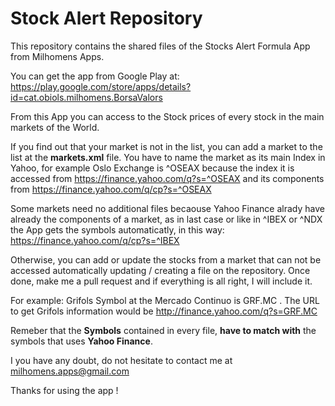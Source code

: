 # Stock Alert Repository
This repository contains the shared files of the Stocks Alert Formula App from Milhomens Apps.

You can get the app from  Google Play at:
https://play.google.com/store/apps/details?id=cat.obiols.milhomens.BorsaValors

From this App you can access to the Stock prices of every stock in the main markets of the World.

If you find out that your market is not in the list, you can add a market to the list at the **markets.xml** file.
You have to name the market as its main Index in Yahoo, for example  Oslo Exchange is ^OSEAX because the index it is accessed from https://finance.yahoo.com/q?s=^OSEAX  and its components from https://finance.yahoo.com/q/cp?s=^OSEAX


Some markets  need no additional files becaouse Yahoo Finance alrady have already the components of a market, as in last case or like in  ^IBEX or ^NDX the App gets the symbols automaticatly, in this way:
        https://finance.yahoo.com/q/cp?s=^IBEX

Otherwise, you can add or update the stocks from a market that can not be accessed automatically updating / creating a file on the repository. Once done, make me a pull request and if everything is all right, I will include it.

For example:  Grifols Symbol at the Mercado Continuo is  GRF.MC .
The URL to get Grifols information would be  http://finance.yahoo.com/q?s=GRF.MC

Remeber that the  **Symbols** contained in every file, **have to match with** the symbols that uses **Yahoo Finance**.

I you have any doubt, do not hesitate to contact me at  milhomens.apps@gmail.com

Thanks for using the app !
        
